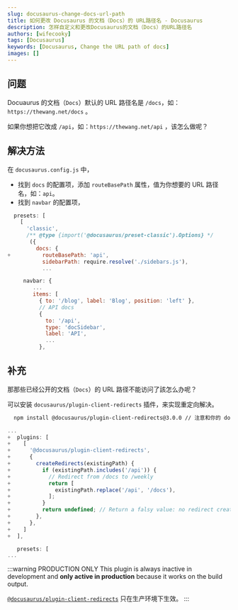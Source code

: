 ```yaml
---
slug: docusaurus-change-docs-url-path
title: 如何更改 Docusaurus 的文档（Docs）的 URL路径名 - Docusaurus
description: 怎样自定义和更改Docusaurus的文档（Docs）的URL路径名
authors: [wifecooky]
tags: [Docusaurus]
keywords: [Docusaurus, Change the URL path of docs]
images: []
---
```


## 问题

Docuaurus 的文档（`Docs`）默认的 URL 路径名是 `/docs`，如：`https://thewang.net/docs` 。

如果你想把它改成 `/api`，如：`https://thewang.net/api` ，该怎么做呢？

## 解决方法

在 `docusaurus.config.js` 中，

- 找到 `docs` 的配置项，添加 `routeBasePath` 属性，值为你想要的 URL 路径名，如：`api`。
- 找到 `navbar` 的配置项，

```js {7} title="docusaurus.config.js" showLineNumbers
  presets: [
    [
      'classic',
      /** @type {import('@docusaurus/preset-classic').Options} */
       ({
         docs: {
+          routeBasePath: 'api',
           sidebarPath: require.resolve('./sidebars.js'),
           ...
```

```js {7} title="docusaurus.config.js" showLineNumbers
     navbar: {
        ...
        items: [
          { to: '/blog', label: 'Blog', position: 'left' },
          // API docs
          {
            to: '/api',
            type: 'docSidebar',
            label: 'API',
            ...
          },
```

## 补充

那那些已经公开的文档（`Docs`）的 URL 路径不能访问了該怎么办呢？

可以安装 `docusaurus/plugin-client-redirects` 插件，来实现重定向解决。

```bash
  npm install @docusaurus/plugin-client-redirects@3.0.0 // 注意和你的 docusaurus 版本对应
```

```js {2-17} title="docusaurus.config.js" showLineNumbers
...
+  plugins: [
+    [
+      '@docusaurus/plugin-client-redirects',
+      {
+        createRedirects(existingPath) {
+          if (existingPath.includes('/api')) {
+            // Redirect from /docs to /weekly
+            return [
+              existingPath.replace('/api', '/docs'),
+            ];
+          }
+          return undefined; // Return a falsy value: no redirect created
+        },
+      },
+    ]
+  ],

   presets: [
...
```

:::warning PRODUCTION ONLY
This plugin is always inactive in development and **only active in production** because it works on the build output.

[`@docusaurus/plugin-client-redirects`](https://docusaurus.io/docs/api/plugins/@docusaurus/plugin-client-redirects) 只在生产环境下生效。
:::
